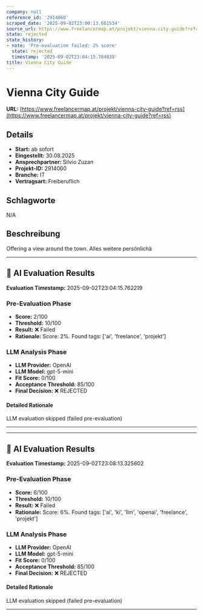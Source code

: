 ```yaml
---
company: null
reference_id: '2914060'
scraped_date: '2025-09-02T23:00:13.661534'
source_url: https://www.freelancermap.at/projekt/vienna-city-guide?ref=rss
state: rejected
state_history:
- note: 'Pre-evaluation failed: 2% score'
  state: rejected
  timestamp: '2025-09-02T23:04:15.764039'
title: Vienna City Guide
---
```



# Vienna City Guide
**URL:** [https://www.freelancermap.at/projekt/vienna-city-guide?ref=rss](https://www.freelancermap.at/projekt/vienna-city-guide?ref=rss)
## Details
- **Start:** ab sofort
- **Eingestellt:** 30.08.2025
- **Ansprechpartner:** Silvio Zuzan
- **Projekt-ID:** 2914060
- **Branche:** IT
- **Vertragsart:** Freiberuflich

## Schlagworte
N/A

## Beschreibung
Offering a view around the town. Alles weitere persönlichä

---

## 🤖 AI Evaluation Results

**Evaluation Timestamp:** 2025-09-02T23:04:15.762219

### Pre-Evaluation Phase
- **Score:** 2/100
- **Threshold:** 10/100
- **Result:** ❌ Failed
- **Rationale:** Score: 2%. Found tags: ['ai', 'freelance', 'projekt']

### LLM Analysis Phase
- **LLM Provider:** OpenAI
- **LLM Model:** gpt-5-mini
- **Fit Score:** 0/100
- **Acceptance Threshold:** 85/100
- **Final Decision:** ❌ REJECTED

#### Detailed Rationale
LLM evaluation skipped (failed pre-evaluation)

---


---

## 🤖 AI Evaluation Results

**Evaluation Timestamp:** 2025-09-02T23:08:13.325602

### Pre-Evaluation Phase
- **Score:** 6/100
- **Threshold:** 10/100
- **Result:** ❌ Failed
- **Rationale:** Score: 6%. Found tags: ['ai', 'ki', 'llm', 'openai', 'freelance', 'projekt']

### LLM Analysis Phase
- **LLM Provider:** OpenAI
- **LLM Model:** gpt-5-mini
- **Fit Score:** 0/100
- **Acceptance Threshold:** 85/100
- **Final Decision:** ❌ REJECTED

#### Detailed Rationale
LLM evaluation skipped (failed pre-evaluation)

---
